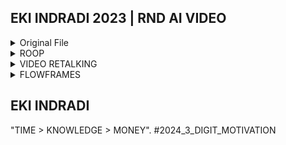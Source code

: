 ## EKI INDRADI 2023 | RND AI VIDEO 


<details>
  <summary>Original File</summary>

https://github.com/EKI-INDRADI/rnd-ai-video-docs/assets/47073420/8cbb26cf-b37b-49f0-830c-48db09ab28dc

[VIDEO](https://www.youtube.com/watch?v=-R-TvrdyYxs)

![___2984248520521109861_7959880316](https://github.com/EKI-INDRADI/rnd-ai-video-docs/assets/47073420/c6c3c2dd-181f-4b29-9c8f-a5bc3001237a)

[PICTURE](https://www.instagram.com/jeonjongseo_fanpage)

https://github.com/EKI-INDRADI/rnd-ai-video-docs/blob/main/__MONEY_HEIST_KOREA_TOKYO_DUBBED_INDONESIAN.wav

[AUDIO](https://www.netflix.com)

```sh

Description :

from_video : Nita Gunawan
to_video : Jeon Jong-seo
to_audio : Dubbed indonesia - Tokyo (Money Heist Korea - Netflix)

```

</details>

<details>
  <summary>ROOP</summary>

https://github.com/EKI-INDRADI/rnd-ai-video-docs/assets/47073420/f4843327-c787-4ce3-b4e6-25bd087bd223

[GITHUB](https://github.com/s0md3v/roop)

```sh

Tutorial :

#pending

```

</details>

<details>
  <summary>VIDEO RETALKING</summary>

https://github.com/EKI-INDRADI/rnd-ai-video-docs/assets/47073420/f22400cd-3af2-4a24-9481-cd7ff7fe504d


[GITHUB](https://github.com/OpenTalker/video-retalking)

```sh

Tutorial :

#pending

```

</details>



<details>
  <summary>FLOWFRAMES</summary>

https://github.com/EKI-INDRADI/rnd-ai-video-docs/assets/47073420/a4e7826c-7dfe-40d4-ba63-2280fd67a2cc

[GITHUB](https://github.com/n00mkrad/flowframes)

```sh

Tutorial :

#pending

```

</details>



## EKI INDRADI

"TIME > KNOWLEDGE > MONEY". #2024_3_DIGIT_MOTIVATION




